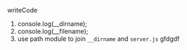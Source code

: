 writeCode

1. console.log(\_\_dirname);
2. console.log(\_\_filename);
3. use path module to join `__dirname` and `server.js`
gfdgdf